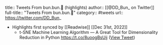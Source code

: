 title:: Tweets From bun.bun.🐽 (highlights)
author:: [[@DD_Bun_ on Twitter]]
full-title:: "Tweets From bun.bun.🐽"
category:: #tweets
url:: https://twitter.com/DD_Bun_

- Highlights first synced by [[Readwise]] [[Dec 31st, 2022]]
	- t-SNE Machine Learning Algorithm — A Great Tool for Dimensionality Reduction in Python https://t.co/8uoogBsUij ([View Tweet](https://twitter.com/DD_Bun_/status/1608808728501047301))